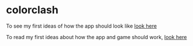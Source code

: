 # colorclash

To see my first ideas of how the app should look like [look here]((https://github.com/tengros/colorclash/blob/main/Color%20Clash%20Spelid%C3%A9.txt))

To read my first ideas about how the app and game should work, [look here](https://github.com/tengros/colorclash/blob/main/Color%20Clash%20Spelid%C3%A9.txt)
